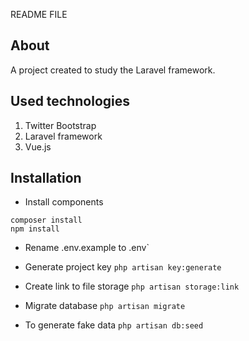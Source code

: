 README FILE

## About
A project created to study the Laravel framework.


## Used technologies
1. Twitter Bootstrap
2. Laravel framework
3. Vue.js


## Installation


- Install components
```shell
composer install
npm install
```
- Rename .env.example to .env`

- Generate project key
`php artisan key:generate`

- Create link to file storage
`php artisan storage:link`

- Migrate database
`php artisan migrate`

- To generate fake data
`php artisan db:seed` 

